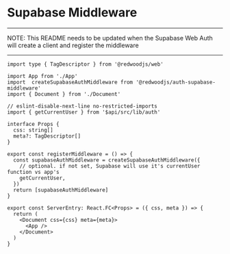 # Supabase Middleware

---

NOTE: This README needs to be updated when the Supabase Web Auth will create a client and register the middleware

----

```tsx filename='entry.server.tsx'
import type { TagDescriptor } from '@redwoodjs/web'

import App from './App'
import  createSupabaseAuthMiddleware from '@redwoodjs/auth-supabase-middleware'
import { Document } from './Document'

// eslint-disable-next-line no-restricted-imports
import { getCurrentUser } from '$api/src/lib/auth'

interface Props {
  css: string[]
  meta?: TagDescriptor[]
}

export const registerMiddleware = () => {
  const supabaseAuthMiddleware = createSupabaseAuthMiddleware({
    // optional. if not set, Supabase will use it's currentUser function vs app's
    getCurrentUser,
  })
  return [supabaseAuthMiddleware]
}

export const ServerEntry: React.FC<Props> = ({ css, meta }) => {
  return (
    <Document css={css} meta={meta}>
      <App />
    </Document>
  )
}
```
